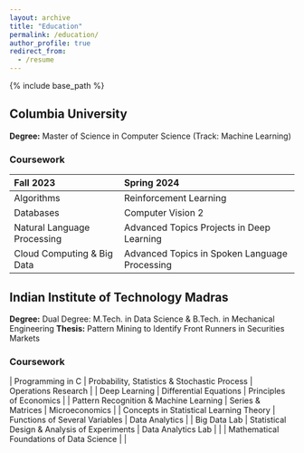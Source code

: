 ```yaml
---
layout: archive
title: "Education"
permalink: /education/
author_profile: true
redirect_from:
  - /resume
---
```


{% include base_path %}

## Columbia University
**Degree:** Master of Science in Computer Science (Track: Machine Learning)
### Coursework

| Fall 2023 | Spring 2024 |
|:--------|:-------|
| Algorithms   | Reinforcement Learning  |
| Databases   | Computer Vision 2   |
| Natural Language Processing   | Advanced Topics Projects in Deep Learning   |
| Cloud Computing & Big Data   | Advanced Topics in Spoken Language Processing   |



## Indian Institute of Technology Madras
**Degree:** Dual Degree: M.Tech. in Data Science & B.Tech. in Mechanical Engineering
**Thesis:** Pattern Mining to Identify Front Runners in Securities Markets
### Coursework

| Programming in C   | Probability, Statistics & Stochastic Process  |  Operations Research  |
| Deep Learning   | Differential Equations   |  Principles of Economics  |
| Pattern Recognition & Machine Learning   | Series & Matrices   |  Microeconomics  |
| Concepts in Statistical Learning Theory   | Functions of Several Variables   |  Data Analytics  |
| Big Data Lab   | Statistical Design & Analysis of Experiments   |  Data Analytics Lab  |
|    | Mathematical Foundations of Data Science	   |    |


